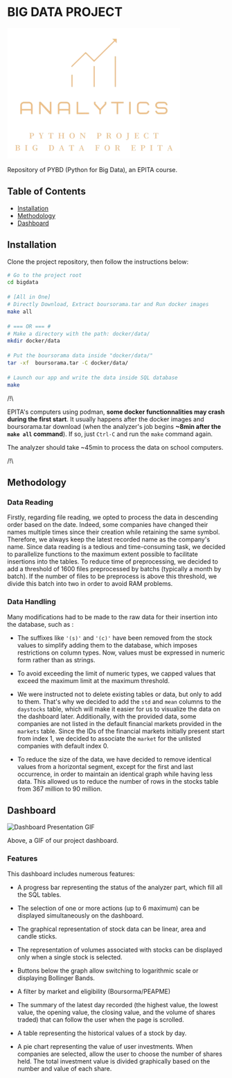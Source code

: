 # BIG DATA PROJECT

![Logo Project.](dashboard/assets/logo.png)

Repository of PYBD (Python for Big Data), an EPITA course.

## Table of Contents

- [Installation](#installation)
- [Methodology](#methodology)
- [Dashboard](#dashboard)

## Installation

Clone the project repository, then follow the instructions below:

```sh
# Go to the project root
cd bigdata

# [All in One]
# Directly Download, Extract boursorama.tar and Run docker images
make all

# === OR === #
# Make a directory with the path: docker/data/
mkdir docker/data

# Put the boursorama data inside "docker/data/"
tar -xf  boursorama.tar -C docker/data/

# Launch our app and write the data inside SQL database
make
```

/!\ 

EPITA's computers using podman, **some docker functionnalities may crash during the first start**. It usually happens after the docker images and boursorama.tar download (when the analyzer's job begins **~8min after the ```make all``` command**). If so, just ```Ctrl-C``` and run the ```make``` command again.

The analyzer should take ~45min to process the data on school computers.

/!\

## Methodology

### Data Reading


Firstly, regarding file reading, we opted to process the data in descending order based on the date. Indeed, some companies have changed their names multiple times since their creation while retaining the same symbol. Therefore, we always keep the latest recorded name as the company's name. Since data reading is a tedious and time-consuming task, we decided to parallelize functions to the maximum extent possible to facilitate insertions into the tables. To reduce time of preprocessing, we decided to add a threshold of 1600 files preprocessed by batchs (typically a month by batch). If the number of files to be preprocess is above this threshold, we divide this batch into two in order to avoid RAM problems.

### Data Handling


Many modifications had to be made to the raw data for their insertion into the database, such as :

- The suffixes like `'(s)'` and `'(c)'` have been removed from the stock values to simplify adding them to the database, which imposes restrictions on column types. Now, values must be expressed in numeric form rather than as strings.

- To avoid exceeding the limit of numeric types, we capped values that exceed the maximum limit at the maximum threshold.

- We were instructed not to delete existing tables or data, but only to add to them. That's why we decided to add the `std` and `mean` columns to the `daystocks` table, which will make it easier for us to visualize the data on the dashboard later. Additionally, with the provided data, some companies are not listed in the default financial markets provided in the `markets` table. Since the IDs of the financial markets initially present start from index 1, we decided to associate the `market` for the unlisted companies with default index 0.

- To reduce the size of the data, we have decided to remove identical values from a horizontal segment, except for the first and last occurrence, in order to maintain an identical graph while having less data. This allowed us to reduce the number of rows in the stocks table from 367 million to 90 million.
## Dashboard

![Dashboard Presentation GIF](dashboard/assets/dashboard.gif)

Above, a GIF of our project dashboard.

### Features

This dashboard includes numerous features:

- A progress bar representing the status of the analyzer part, which fill all the SQL tables.
- The selection of one or more actions (up to 6 maximum) can be displayed simultaneously on the dashboard.

-  The graphical representation of stock data can be linear, area and candle sticks.
- The representation of volumes associated with stocks can be displayed only when a single stock is selected.
- Buttons below the graph allow switching to logarithmic scale or displaying Bollinger Bands.
- A filter by market and eligibility (Boursorma/PEAPME)
- The summary of the latest day recorded (the highest value, the lowest value, the opening value, the closing value, and the volume of shares traded) that can follow the user when the page is scrolled.

- A table representing the historical values of a stock by day.
- A pie chart representing the value of user investments. When companies are selected, allow the user to choose the number of shares held. The total investment value is divided graphically based on the number and value of each share.
